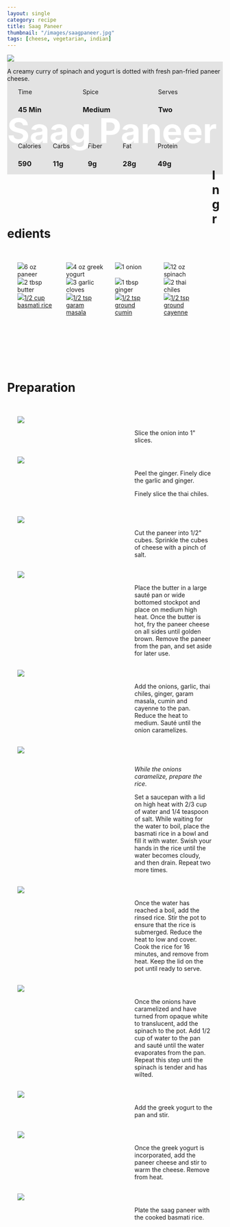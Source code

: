 ```yaml
---
layout: single
category: recipe
title: Saag Paneer
thumbnail: "/images/saagpaneer.jpg"
tags: [cheese, vegetarian, indian]
---
```

<div id="figure">
  <img src="/images/saagpaneer.jpg" />
  <div id="figcaption">
    <div id="box">
      <h1> Saag Paneer </h1>
    </div>
  </div>
</div>

<div id="spacer"> </div>

A creamy curry of spinach and yogurt is dotted with fresh pan-fried paneer cheese.

<script async src="//pagead2.googlesyndication.com/pagead/js/adsbygoogle.js"></script>
<!-- In recipe ads -->
<ins class="adsbygoogle"
     style="display:block"
     data-ad-client="ca-pub-4265610880813101"
     data-ad-slot="1566749873"
     data-ad-format="auto"></ins>
<script>
(adsbygoogle = window.adsbygoogle || []).push({});
</script>

<div id="recipedetails">
<div id= "time"> Time </div>
<div id= "spice"> Spice </div>
<div id= "serves"> Serves </div>
</div>

<div id= "recipedetails">
<div id= "time"><h3> 45 Min</h3> </div>
<div id= "spice"><h3> Medium</h3> </div>
<div id= "serves"><h3> Two </h3> </div>
</div>

<div id= "nutritiondetails">
<div id="calories"> Calories </div>
<div id="carbs"> Carbs </div>
<div id="fiber"> Fiber </div>
<div id="fat"> Fat </div>
<div id="protein"> Protein </div>
</div>

<div id= "nutritionnumbers">
<div id="calories"><h3> 590</h3> </div>
<div id="carbs"><h3> 11g</h3> </div>
<div id="fiber"><h3> 9g</h3> </div>
<div id="fat"><h3> 28g</h3> </div>
<div id="protein"><h3> 49g</h3> </div>
</div>

<div id= "ingredienthdr">
<h1>Ingredients</h1>
</div>


<ul>
<div id="ingredients">
<div id="ingredientone"><img src="/images/paneer.jpeg"/>6 oz paneer </div>
<div id="ingredienttwo"><img src="/images/yogurt.jpeg"/>4 oz greek yogurt</div>
<div id="ingredientthree"><img src="/images/onion.jpeg"/>1 onion</div>
<div id="ingredientfour"><img src="/images/spinach.jpeg"/>12 oz spinach</div>
</div>

<div id="ingredients">
<div id="ingredientone"><img src="/images/butter.jpeg"/>2 tbsp butter</div>
<div id="ingredienttwo"><img src="/images/3garlic.jpeg"/>3 garlic cloves</div>
<div id="ingredientthree"><img src="/images/ginger.jpeg"/>1 tbsp ginger</div>
<div id="ingredientfour"><img src="/images/2thaichili.jpeg"/>2 thai chiles</div>
</div>

<div id="ingredients">
<div id="ingredientone"><a href=""><img src="/images/basmati.jpeg"/>1/2 cup basmati rice</a></div>
<div id="ingredienttwo"><a href=""><img src="/images/garammasala.jpeg"/>1/2 tsp garam masala</a></div>
<div id="ingredientthree"><a href="https://www.amazon.com/gp/product/B000WS3AJS/ref=as_li_qf_sp_asin_il_tl?ie=UTF8&tag=cilalime-20&camp=1789&creative=9325&linkCode=as2&creativeASIN=B000WS3AJS&linkId=aa8d30379d619c30d128866d707db320"><img src="/images/groundcumin.jpeg">1/2 tsp ground cumin</a></div>
<div id="ingredientfour"><a href=""><img src="/images/cayenne.jpeg">1/2 tsp ground cayenne</a></div>
</div>
</ul>

<div id="spacer"> </div>

<script async src="//pagead2.googlesyndication.com/pagead/js/adsbygoogle.js"></script>
<!-- In recipe ads -->
<ins class="adsbygoogle"
     style="display:block"
     data-ad-client="ca-pub-4265610880813101"
     data-ad-slot="1566749873"
     data-ad-format="auto"></ins>
<script>
(adsbygoogle = window.adsbygoogle || []).push({});
</script>

<div id="spacer"> </div>

<div id="preparation">
  <h1>Preparation</h1>
  </div>

<ul>
<div id="instruction">
<div id="image"><img src="/images/saagpaneer1.jpeg"/> </div>
<div id="step"> Slice the onion into 1" slices. </div>
</div>

<div id="instruction">
<div id="image"><img src="/images/saagpaneer2.jpeg"/> </div>
<div id="step">Peel the ginger. Finely dice the garlic and ginger. <p> Finely slice the thai chiles. </p></div>
</div>

<div id="instruction">
<div id="image"><img src="/images/saagpaneer3.jpeg"/> </div>
<div id="step">Cut the paneer into 1/2" cubes. Sprinkle the cubes of cheese with a pinch of salt.</div>
</div>

<div id="instruction">
<div id="image"><img src="/images/saagpaneer4.jpeg"/> </div>
<div id="step">	Place the butter in a large sauté pan or wide bottomed stockpot and place on medium high heat. Once the butter is hot, fry the paneer cheese on all sides until golden brown. Remove the paneer from the pan, and set aside for later use.</div>
</div>

<div id="instruction">
<div id="image"><img src="/images/saagpaneer5.jpeg"/> </div>
<div id="step">	Add the onions, garlic, thai chiles, ginger, garam masala, cumin and cayenne to the pan. Reduce the heat to medium. Sauté until the onion caramelizes.</div>
</div>

<div id="instruction">
<div id="image"><img src="/images/saagpaneer6.jpeg"/> </div>
<div id="step"><p><i>While the onions caramelize, prepare the rice.</i></p>Set a saucepan with a lid on high heat with 2/3 cup of water and 1/4 teaspoon of salt. While waiting for the water to boil, place the basmati rice in a bowl and fill it with water. Swish your hands in the rice until the water becomes cloudy, and then drain. Repeat two more times. </div>
</div>

<div id="instruction">
<div id="image"><img src="/images/saagpaneer7.jpeg"/> </div>
<div id="step">Once the water has reached a boil, add the rinsed rice. Stir the pot to ensure that the rice is submerged. Reduce the heat to low and cover. Cook the rice for 16 minutes, and remove from heat. Keep the lid on the pot until ready to serve.</div>
</div>

<div id="instruction">
<div id="image"><img src="/images/saagpaneer8.jpeg"/> </div>
<div id="step">Once the onions have caramelized and have turned from opaque white to translucent, add the spinach to the pot. Add 1/2 cup of water to the pan and sauté until the water evaporates from the pan. Repeat this step unti the spinach is tender and has wilted.</div>
</div>

<div id="instruction">
<div id="image"><img src="/images/saagpaneer9.jpeg"/> </div>
<div id="step">Add the greek yogurt to the pan and stir. </div>
</div>

<div id="instruction">
<div id="image"><img src="/images/saagpaneer10.jpeg"/> </div>
<div id="step">Once the greek yogurt is incorporated, add the paneer cheese and stir to warm the cheese. Remove from heat. </div>
</div>

<div id="instruction">
<div id="image"><img src="/images/saagpaneer11.jpeg"/> </div>
<div id="step">Plate the saag paneer with the cooked basmati rice. </div>


<style>
#figure { 
  position: relative;
  
  img { 
    display: block; 
  } 
}

#figcaption {
  position: absolute;
  width: 100%; 
  margin: 0;
  color: white;
  font-size: 2.5rem;
  background: rgba(0, 0, 0, 0.1);  
    }
  }
  
#spacer { padding-top:100px;}

#recipedetails { width: 100%; display:inline-block; float: left;}
#time { width: 30%; float: left; margin-left: 5%;}
#spice { width: 30%; float: left;}
#serves { width 30%; float: left; margin-left: 5%;}
.clear {clear:both;}

#nutritiondetails { width: 90%; display:inline-block; float: left; margin-left: 5%; margin-top: 50px;}
#calories { width: 18%; float: left;}
#carbs { width: 18%; float: left; margin-left: 0%;}
#fiber { width: 18%; float: left; margin-left: 0%;}
#fat { width: 18%; float: left; margin-left: 0%;}
#protein { width: 18%; float: left; margin-left: 0%;}
.clear {clear:both;}

#nutritionnumbers { width: 90%; display:inline-block; float: left; margin-left: 5%; margin-bottom: 100px;}
#calories { width: 18%; float: left;}
#carbs { width: 18%; float: left; margin-left: 0%;}
#fiber { width: 18%; float: left; margin-left: 0%;}
#fat { width: 18%; float: left; margin-left: 0%;}
#protein { width: 18%; float: left; margin-left: 0%;}
.clear {clear:both;}


#ingredienthdr { margin-top:200px; margin-bottom:50px;}

#ingredients { width: 95%; display:inline-block;}
#ingredientone { width: 20%; float:left;}
#ingredienttwo { width: 20%; float:left; margin-left: 5%;}
#ingredientthree { width:20%; float:left; margin-left: 5%;}
#ingredientfour { width:20%; float:left; margin-left: 5%;}
.clear {clear:both;}

#preparation { margin-top: 150px; margin-bottom: 50px;}

#instruction { width:95%; display:inline-block;}
#image { width: 40%; float:left;}
#step { width: 40%; float:right; margin-top: 30px; margin-bottom: 30px;}
.clear {clear:both;}`

</style>
